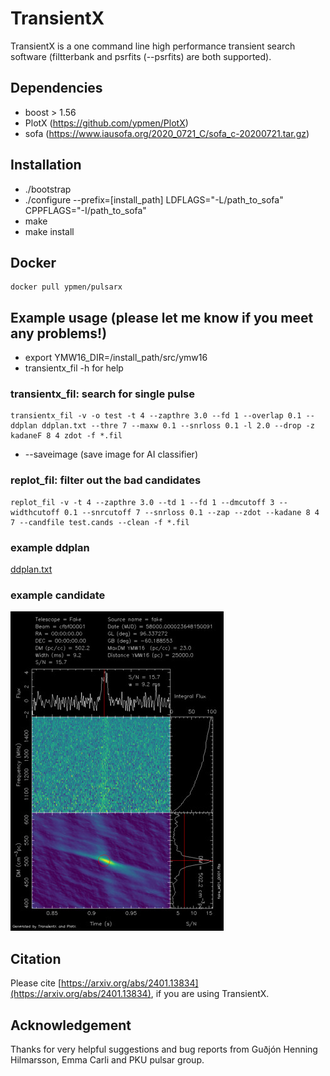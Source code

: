 # TransientX

TransientX is a one command line high performance transient search software (filtterbank and psrfits (--psrfits) are both supported).

## Dependencies

- boost > 1.56
- PlotX (https://github.com/ypmen/PlotX)
- sofa (https://www.iausofa.org/2020_0721_C/sofa_c-20200721.tar.gz)

## Installation
- ./bootstrap
- ./configure --prefix=[install_path] LDFLAGS="-L/path_to_sofa" CPPFLAGS="-I/path_to_sofa"
- make
- make install

## Docker
```
docker pull ypmen/pulsarx
```

## Example usage (**please let me know if you meet any problems!**)
- export YMW16_DIR=/install_path/src/ymw16
- transientx_fil -h for help

### transientx_fil: search for single pulse
```
transientx_fil -v -o test -t 4 --zapthre 3.0 --fd 1 --overlap 0.1 --ddplan ddplan.txt --thre 7 --maxw 0.1 --snrloss 0.1 -l 2.0 --drop -z kadaneF 8 4 zdot -f *.fil
```
- --saveimage (save image for AI classifier)
### replot_fil: filter out the bad candidates
```
replot_fil -v -t 4 --zapthre 3.0 --td 1 --fd 1 --dmcutoff 3 --widthcutoff 0.1 --snrcutoff 7 --snrloss 0.1 --zap --zdot --kadane 8 4 7 --candfile test.cands --clean -f *.fil
```

### example ddplan
[ddplan.txt](examples/ddplan.txt)
### example candidate

![exmaple](examples/example.png)

## Citation

Please cite [https://arxiv.org/abs/2401.13834](https://arxiv.org/abs/2401.13834), if you are using TransientX.

## Acknowledgement
Thanks for very helpful suggestions and bug reports from Guðjón Henning Hilmarsson, Emma Carli and PKU pulsar group.

